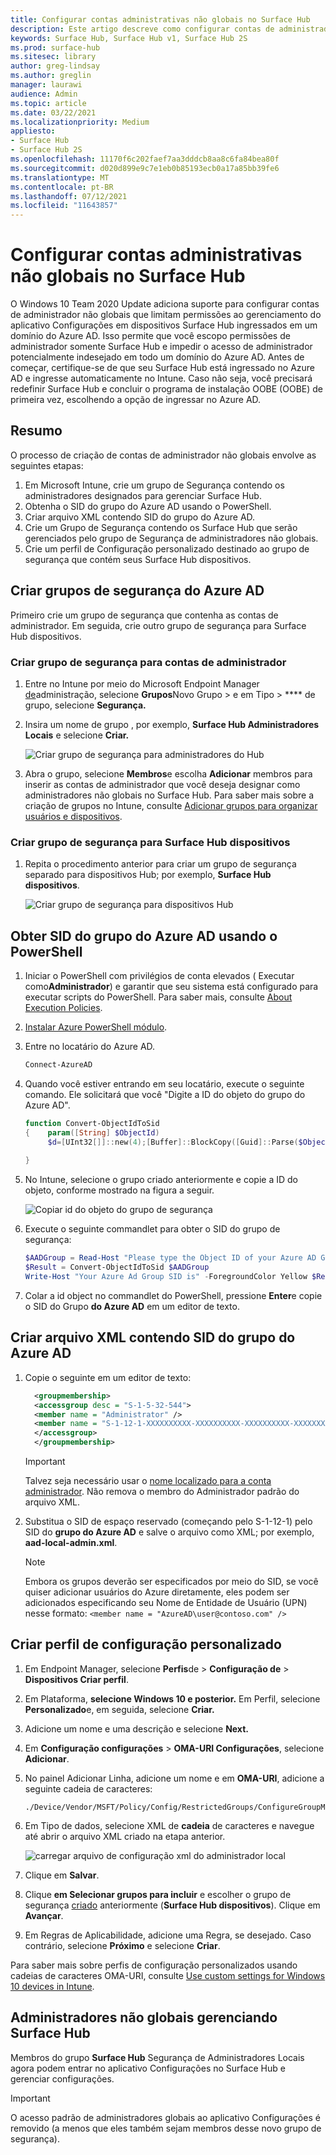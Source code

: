 ```yaml
---
title: Configurar contas administrativas não globais no Surface Hub
description: Este artigo descreve como configurar contas de administrador não globais para gerenciar Surface Hub e Surface Hub 2S.
keywords: Surface Hub, Surface Hub v1, Surface Hub 2S
ms.prod: surface-hub
ms.sitesec: library
author: greg-lindsay
ms.author: greglin
manager: laurawi
audience: Admin
ms.topic: article
ms.date: 03/22/2021
ms.localizationpriority: Medium
appliesto:
- Surface Hub
- Surface Hub 2S
ms.openlocfilehash: 11170f6c202faef7aa3dddcb8aa8c6fa84bea80f
ms.sourcegitcommit: d020d899e9c7e1eb0b85193ecb0a17a85bb39fe6
ms.translationtype: MT
ms.contentlocale: pt-BR
ms.lasthandoff: 07/12/2021
ms.locfileid: "11643857"
---
```

# <a name="configure-non-global-admin-accounts-on-surface-hub"></a>Configurar contas administrativas não globais no Surface Hub

O Windows 10 Team 2020 Update adiciona suporte para configurar contas de administrador não globais que limitam permissões ao gerenciamento do aplicativo Configurações em dispositivos Surface Hub ingressados em um domínio do Azure AD. Isso permite que você escopo permissões de administrador somente Surface Hub e impedir o acesso de administrador potencialmente indesejado em todo um domínio do Azure AD. Antes de começar, certifique-se de que seu Surface Hub está ingressado no Azure AD e ingresse automaticamente no Intune. Caso não seja, você precisará redefinir Surface Hub e concluir o programa de instalação OOBE (OOBE) de primeira vez, escolhendo a opção de ingressar no Azure AD.

## <a name="summary"></a>Resumo 

O processo de criação de contas de administrador não globais envolve as seguintes etapas: 

1. Em Microsoft Intune, crie um grupo de Segurança contendo os administradores designados para gerenciar Surface Hub.
2. Obtenha o SID do grupo do Azure AD usando o PowerShell.
3. Criar arquivo XML contendo SID do grupo do Azure AD.
4. Crie um Grupo de Segurança contendo os Surface Hub que serão gerenciados pelo grupo de Segurança de administradores não globais.
5. Crie um perfil de Configuração personalizado destinado ao grupo de segurança que contém seus Surface Hub dispositivos. 


## <a name="create-azure-ad-security-groups"></a>Criar grupos de segurança do Azure AD

Primeiro crie um grupo de segurança que contenha as contas de administrador. Em seguida, crie outro grupo de segurança para Surface Hub dispositivos.  

### <a name="create-security-group-for-admin-accounts"></a>Criar grupo de segurança para contas de administrador

1. Entre no Intune por meio do Microsoft Endpoint Manager [de](https://go.microsoft.com/fwlink/?linkid=2109431)administração, selecione **Grupos**Novo Grupo > e em Tipo  >  **** de grupo, selecione **Segurança.** 
2. Insira um nome de grupo , por exemplo, **Surface Hub Administradores Locais** e selecione **Criar.** 

     ![Criar grupo de segurança para administradores do Hub](images/sh-create-sec-group.png)

3. Abra o grupo, selecione **Membros**e escolha **Adicionar** membros para inserir as contas de administrador que você deseja designar como administradores não globais no Surface Hub. Para saber mais sobre a criação de grupos no Intune, consulte  [Adicionar grupos para organizar usuários e dispositivos](/mem/intune/fundamentals/groups-add).

### <a name="create-security-group-for-surface-hub-devices"></a>Criar grupo de segurança para Surface Hub dispositivos

1. Repita o procedimento anterior para criar um grupo de segurança separado para dispositivos Hub; por exemplo, **Surface Hub dispositivos**. 

     ![Criar grupo de segurança para dispositivos Hub](images/sh-create-sec-group-devices.png) 

## <a name="obtain-azure-ad-group-sid-using-powershell"></a>Obter SID do grupo do Azure AD usando o PowerShell

1. Iniciar o PowerShell com privilégios de conta elevados ( Executar como**Administrador**) e garantir que seu sistema está configurado para executar scripts do PowerShell. Para saber mais, consulte [About Execution Policies](/powershell/module/microsoft.powershell.core/about/about_execution_policies?). 
2. [Instalar Azure PowerShell módulo](/powershell/azure/install-az-ps).
3. Entre no locatário do Azure AD.

    ```powershell
    Connect-AzureAD
    ```

4. Quando você estiver entrando em seu locatário, execute o seguinte comando. Ele solicitará que você "Digite a ID do objeto do grupo do Azure AD".

    ```powershell
    function Convert-ObjectIdToSid
    {    param([String] $ObjectId)   
         $d=[UInt32[]]::new(4);[Buffer]::BlockCopy([Guid]::Parse($ObjectId).ToByteArray(),0,$d,0,16);"S-1-12-1-$d".Replace(' ','-')
         
    }
    ```

5. No Intune, selecione o grupo criado anteriormente e copie a ID do objeto, conforme mostrado na figura a seguir. 

     ![Copiar id do objeto do grupo de segurança](images/sh-objectid.png)

6. Execute o seguinte commandlet para obter o SID do grupo de segurança:

    ```powershell
    $AADGroup = Read-Host "Please type the Object ID of your Azure AD Group"
    $Result = Convert-ObjectIdToSid $AADGroup
    Write-Host "Your Azure Ad Group SID is" -ForegroundColor Yellow $Result
    ```
    
7. Colar a id object no commandlet do PowerShell, pressione **Enter**e copie o SID do Grupo **do Azure AD** em um editor de texto. 

## <a name="create-xml-file-containing-azure-ad-group-sid"></a>Criar arquivo XML contendo SID do grupo do Azure AD

1. Copie o seguinte em um editor de texto: 

    ```xml
      <groupmembership>   
      <accessgroup desc = "S-1-5-32-544">        
      <member name = "Administrator" />        
      <member name = "S-1-12-1-XXXXXXXXXX-XXXXXXXXXX-XXXXXXXXXX-XXXXXXXXXX" />  
      </accessgroup>
      </groupmembership>
      ```
      > [!IMPORTANT]
      > Talvez seja necessário usar o [nome localizado para a conta administrador](https://social.technet.microsoft.com/wiki/contents/articles/13813.localized-names-for-administrator-account-in-windows.aspx). Não remova o membro do Administrador padrão do arquivo XML.

2. Substitua o SID de espaço reservado (começando pelo S-1-12-1) pelo SID do **grupo do Azure AD** e salve o arquivo como XML; por exemplo, **aad-local-admin.xml**. 

      > [!NOTE]
      > Embora os grupos deverão ser especificados por meio do SID, se você quiser adicionar usuários do Azure diretamente, eles podem ser adicionados especificando seu Nome de Entidade de Usuário (UPN) nesse formato: `<member name = "AzureAD\user@contoso.com" />`

## <a name="create-custom-configuration-profile"></a>Criar perfil de configuração personalizado

1. Em Endpoint Manager, selecione **Perfis**de  >  **Configuração de**  >  **Dispositivos Criar perfil**. 
2. Em Plataforma, **selecione Windows 10 e posterior.** Em Perfil, selecione **Personalizado**e, em seguida, selecione **Criar.**
3. Adicione um nome e uma descrição e selecione **Next.**
4. Em **Configuração configurações**  >  **OMA-URI Configurações**, selecione **Adicionar**.
5. No painel Adicionar Linha, adicione um nome e em     **OMA-URI**, adicione a seguinte cadeia de caracteres: 

    ```OMA-URI
    ./Device/Vendor/MSFT/Policy/Config/RestrictedGroups/ConfigureGroupMembership
    ```
6. Em Tipo de dados, selecione XML de **cadeia** de caracteres e navegue até abrir o arquivo XML criado na etapa anterior. 

     ![carregar arquivo de configuração xml do administrador local](images/sh-local-admin-config.png)

7. Clique em **Salvar**.
8. Clique **em Selecionar grupos para incluir** e escolher o grupo de segurança [criado](#create-security-group-for-surface-hub-devices) anteriormente (**Surface Hub dispositivos**). Clique em **Avançar**.
9. Em Regras de Aplicabilidade, adicione uma Regra, se desejado. Caso contrário, selecione **Próximo** e selecione **Criar**.

Para saber mais sobre perfis de configuração personalizados usando cadeias de caracteres OMA-URI, consulte [Use custom settings for Windows 10 devices in Intune](/mem/intune/configuration/custom-settings-windows-10).


## <a name="non-global-admins-managing-surface-hub"></a>Administradores não globais gerenciando Surface Hub

Membros do grupo **Surface Hub** Segurança de Administradores Locais agora podem entrar no aplicativo Configurações no Surface Hub e gerenciar configurações.

> [!IMPORTANT]
> O acesso padrão de administradores globais ao aplicativo Configurações é removido (a menos que eles também sejam membros desse novo grupo de segurança).
